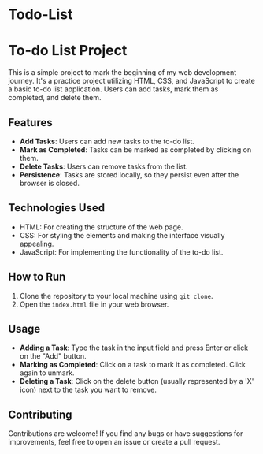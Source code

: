 # Todo-List
# To-do List Project

This is a simple project to mark the beginning of my web development journey. It's a practice project utilizing HTML, CSS, and JavaScript to create a basic to-do list application. Users can add tasks, mark them as completed, and delete them.

## Features

- **Add Tasks**: Users can add new tasks to the to-do list.
- **Mark as Completed**: Tasks can be marked as completed by clicking on them.
- **Delete Tasks**: Users can remove tasks from the list.
- **Persistence**: Tasks are stored locally, so they persist even after the browser is closed.

## Technologies Used

- HTML: For creating the structure of the web page.
- CSS: For styling the elements and making the interface visually appealing.
- JavaScript: For implementing the functionality of the to-do list.

## How to Run

1. Clone the repository to your local machine using `git clone`.
2. Open the `index.html` file in your web browser.

## Usage

- **Adding a Task**: Type the task in the input field and press Enter or click on the "Add" button.
- **Marking as Completed**: Click on a task to mark it as completed. Click again to unmark.
- **Deleting a Task**: Click on the delete button (usually represented by a 'X' icon) next to the task you want to remove.


## Contributing

Contributions are welcome! If you find any bugs or have suggestions for improvements, feel free to open an issue or create a pull request.

